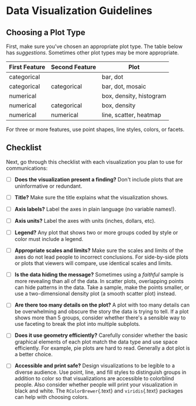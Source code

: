 Data Visualization Guidelines
=============================

Choosing a Plot Type
--------------------

First, make sure you've chosen an appropriate plot type. The table below has
*suggestions*. Sometimes other plot types may be more appropriate.

First Feature | Second Feature | Plot
------------- | -------------- | ----
categorical   |                | bar, dot
categorical   | categorical    | bar, dot, mosaic
numerical     |                | box, density, histogram
numerical     | categorical    | box, density
numerical     | numerical      | line, scatter, heatmap

For three or more features, use point shapes, line styles, colors, or facets. 


Checklist
---------

Next, go through this checklist with each visualization you plan to use for
communications:

* [ ] **Does the visualization present a finding?** Don't include plots that
  are uninformative or redundant.

* [ ] **Title?** Make sure the title explains what the visualization shows.

* [ ] **Axis labels?** Label the axes in plain language (no variable names!).

* [ ] **Axis units?** Label the axes with units (inches, dollars, etc).

* [ ] **Legend?** Any plot that shows two or more groups coded by style or
  color must include a legend.

* [ ] **Appropriate scales and limits?** Make sure the scales and limits of the
  axes do not lead people to incorrect conclusions. For side-by-side plots or
  plots that viewers will compare, use identical scales and limits.

* [ ] **Is the data hiding the message?** Sometimes using a *faithful* sample
  is more revealing than all of the data. In scatter plots, overlapping points
  can hide patterns in the data. Take a sample, make the points smaller, or use
  a two-dimensional density plot (a smooth scatter plot) instead.

* [ ] **Are there too many details on the plot?** A plot with too many details
  can be overwhelming and obscure the story the data is trying to tell. If a
  plot shows more than 5 groups, consider whether there's a sensible way to use
  faceting to break the plot into multiple subplots.

* [ ] **Does it use geometry efficiently?** Carefully consider whether the
  basic graphical elements of each plot match the data type and use space
  efficiently. For example, pie plots are hard to read. Generally a dot plot is
  a better choice.

* [ ] **Accessible and print safe?** Design visualizations to be legible to a
  diverse audience. Use point, line, and fill styles to distinguish groups in
  addition to color so that visualizations are accessible to colorblind people.
  Also consider whether people will print your visualization in black and
  white. The `RColorBrewer`{.text} and `viridis`{.text} packages can help with
  choosing colors.
